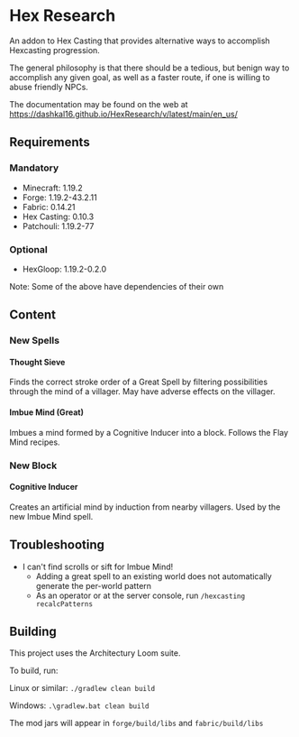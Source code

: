 # Hex Research

An addon to Hex Casting that provides alternative ways to accomplish Hexcasting progression.

The general philosophy is that there should be a tedious, but benign way to accomplish any given goal, as well as a faster route, if one is willing to abuse friendly NPCs.

The documentation may be found on the web at https://dashkal16.github.io/HexResearch/v/latest/main/en_us/

## Requirements

### Mandatory
* Minecraft: 1.19.2
* Forge: 1.19.2-43.2.11
* Fabric: 0.14.21
* Hex Casting: 0.10.3
* Patchouli: 1.19.2-77

### Optional
* HexGloop: 1.19.2-0.2.0

Note: Some of the above have dependencies of their own

## Content

### New Spells

#### Thought Sieve

Finds the correct stroke order of a Great Spell by filtering possibilities through the mind of a villager. May have adverse effects on the villager.

#### Imbue Mind (Great)

Imbues a mind formed by a Cognitive Inducer into a block. Follows the Flay Mind recipes.

### New Block

#### Cognitive Inducer

Creates an artificial mind by induction from nearby villagers. Used by the new Imbue Mind spell.

## Troubleshooting

* I can't find scrolls or sift for Imbue Mind!
  * Adding a great spell to an existing world does not automatically generate the per-world pattern
  * As an operator or at the server console, run `/hexcasting recalcPatterns`

## Building

This project uses the Architectury Loom suite.

To build, run:

Linux or similar: `./gradlew clean build`

Windows: `.\gradlew.bat clean build`

The mod jars will appear in `forge/build/libs` and `fabric/build/libs`
